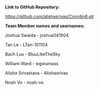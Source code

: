 **Link to GitHub Repository:** 

https://github.com/alishasrivas/Coordin8.git


**Team Member names and usernames:**

Joshua Swaida - joshua041904

Tan Le - LTan-101104

Bach Luu - BluuLikeTheSky

William Ward - wgwumass

Alisha Srivastava - Alishasrivas

Noah Vo - noah-vo
